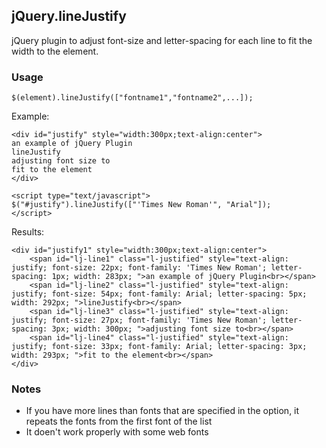 jQuery.lineJustify
----

jQuery plugin to adjust font-size and letter-spacing for each line to fit the width to the element.

### Usage
	$(element).lineJustify(["fontname1","fontname2",...]);
	
Example:

	<div id="justify" style="width:300px;text-align:center">
	an example of jQuery Plugin
	lineJustify
	adjusting font size to
	fit to the element
	</div>
	
	<script type="text/javascript">
	$("#justify").lineJustify(["'Times New Roman'", "Arial"]);
	</script>

Results:

	<div id="justify1" style="width:300px;text-align:center">
		<span id="lj-line1" class="l-justified" style="text-align: justify; font-size: 22px; font-family: 'Times New Roman'; letter-spacing: 1px; width: 283px; ">an example of jQuery Plugin<br></span>
		<span id="lj-line2" class="l-justified" style="text-align: justify; font-size: 54px; font-family: Arial; letter-spacing: 5px; width: 292px; ">lineJustify<br></span>
		<span id="lj-line3" class="l-justified" style="text-align: justify; font-size: 27px; font-family: 'Times New Roman'; letter-spacing: 3px; width: 300px; ">adjusting font size to<br></span>
		<span id="lj-line4" class="l-justified" style="text-align: justify; font-size: 33px; font-family: Arial; letter-spacing: 3px; width: 293px; ">fit to the element<br></span>
	</div>
	
### Notes

- If you have more lines than fonts that are specified in the option, it repeats the fonts from the first font of the list
- It doen't work properly with some web fonts

